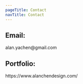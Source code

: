 ```yaml
---
pageTitle: Contact
navTitle: Contact
---
```


<h2>Email:</h2>
alan.yachen@gmail.com

<h2>Portfolio:</h2>
https://www.alanchendesign.com/


